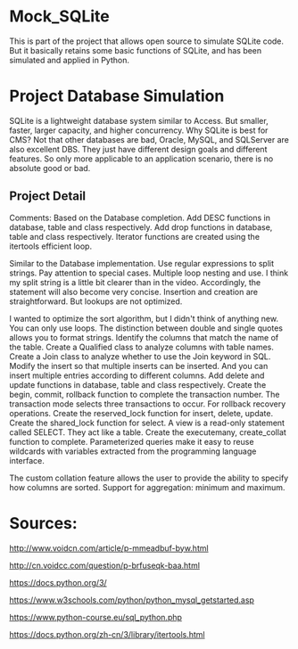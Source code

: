 # Mock_SQLite
This is part of the project that allows open source to simulate SQLite code. But it basically retains some basic functions of SQLite, and has been simulated and applied in Python.

# Project Database Simulation
SQLite is a lightweight database system similar to Access. But smaller, faster, larger capacity, and higher concurrency. Why SQLite is best for CMS? Not that other databases are bad, Oracle, MySQL, and SQLServer are also excellent DBS. They just have different design goals and different features. So only more applicable to an application scenario, there is no absolute good or bad.

## Project Detail

Comments: Based on the Database completion. Add DESC functions in database, table and class respectively. Add drop functions in database, table and class respectively. Iterator functions are created using the itertools efficient loop.

Similar to the Database implementation. Use regular expressions to split strings. Pay attention to special cases. Multiple loop nesting and use. I think my split string is a little bit clearer than in the video. Accordingly, the statement will also become very concise. Insertion and creation are straightforward. But lookups are not optimized.

I wanted to optimize the sort algorithm, but I didn't think of anything new. You can only use loops. The distinction between double and single quotes allows you to format strings. Identify the columns that match the name of the table. Create a Qualified class to analyze columns with table names. Create a Join class to analyze whether to use the Join keyword in SQL. Modify the insert so that multiple inserts can be inserted. And you can insert multiple entries according to different columns. Add delete and update functions in database, table and class respectively. Create the begin, commit, rollback function to complete the transaction number. The transaction mode selects three transactions to occur. For rollback recovery operations. Create the reserved_lock function for insert, delete, update. Create the shared_lock function for select. A view is a read-only statement called SELECT. They act like a table. Create the executemany, create_collat function to complete. Parameterized queries make it easy to reuse wildcards with variables extracted from the programming language interface.

The custom collation feature allows the user to provide the ability to specify how columns are sorted. Support for aggregation: minimum and maximum.

# Sources:

http://www.voidcn.com/article/p-mmeadbuf-byw.html

http://cn.voidcc.com/question/p-brfuseqk-baa.html

https://docs.python.org/3/

https://www.w3schools.com/python/python_mysql_getstarted.asp

https://www.python-course.eu/sql_python.php

https://docs.python.org/zh-cn/3/library/itertools.html
